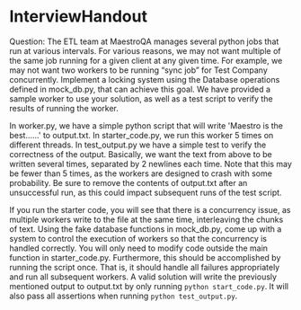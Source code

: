 # InterviewHandout

Question: The ETL team at MaestroQA manages several python jobs that run at various intervals. For various reasons, we may not want multiple of the same job running for a given client at any given time. For example, we may not want two workers to be running “sync job” for Test Company concurrently. Implement a locking system using the Database operations defined in mock_db.py, that can achieve this goal. We have provided a sample worker to use your solution, as well as a test script to verify the results of running the worker.

In worker.py, we have a simple python script that will write 'Maestro is the best......' to output.txt.
In starter_code.py, we run this worker 5 times on different threads.
In test_output.py we have a simple test to verify the correctness of the output. Basically, we want the text from above to be written several times, separated by 2 newlines each time. Note that this may be fewer than 5 times, as the workers are designed to crash with some probability. Be sure to remove the contents of output.txt after an unsuccessful run, as this could impact subsequent runs of the test script.

If you run the starter code, you will see that there is a concurrency issue, as multiple workers write to the file at the same time, interleaving the chunks of text. Using the fake database functions in mock_db.py, come up with a system to control the execution of workers so that the concurrency is handled correctly. You will only need to modify code outside the main function in starter_code.py. Furthermore, this should be accomplished by running the script once. That is, it should handle all failures appropriately and run all subsequent workers. A valid solution will write the previously mentioned output to output.txt by only running `python start_code.py`. It will also pass all assertions when running `python test_output.py`.
